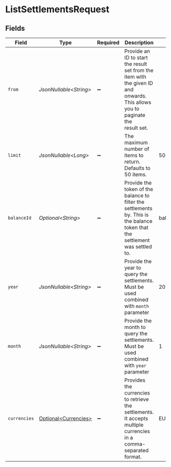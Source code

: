 # ListSettlementsRequest


## Fields

| Field                                                                                                                          | Type                                                                                                                           | Required                                                                                                                       | Description                                                                                                                    | Example                                                                                                                        |
| ------------------------------------------------------------------------------------------------------------------------------ | ------------------------------------------------------------------------------------------------------------------------------ | ------------------------------------------------------------------------------------------------------------------------------ | ------------------------------------------------------------------------------------------------------------------------------ | ------------------------------------------------------------------------------------------------------------------------------ |
| `from`                                                                                                                         | *JsonNullable\<String>*                                                                                                        | :heavy_minus_sign:                                                                                                             | Provide an ID to start the result set from the item with the given ID and onwards. This allows you to paginate the<br/>result set. |                                                                                                                                |
| `limit`                                                                                                                        | *JsonNullable\<Long>*                                                                                                          | :heavy_minus_sign:                                                                                                             | The maximum number of items to return. Defaults to 50 items.                                                                   | 50                                                                                                                             |
| `balanceId`                                                                                                                    | *Optional\<String>*                                                                                                            | :heavy_minus_sign:                                                                                                             | Provide the token of the balance to filter the settlements by. This is<br/>the balance token that the settlement was settled to. | bal_gVMhHKqSSRYJyPsuoPNFH                                                                                                      |
| `year`                                                                                                                         | *JsonNullable\<String>*                                                                                                        | :heavy_minus_sign:                                                                                                             | Provide the year to query the settlements. Must be used combined with `month` parameter                                        | 2025                                                                                                                           |
| `month`                                                                                                                        | *JsonNullable\<String>*                                                                                                        | :heavy_minus_sign:                                                                                                             | Provide the month to query the settlements. Must be used combined with `year` parameter                                        | 1                                                                                                                              |
| `currencies`                                                                                                                   | [Optional\<Currencies>](../../models/components/Currencies.md)                                                                 | :heavy_minus_sign:                                                                                                             | Provides the currencies to retrieve the settlements. It accepts multiple currencies in a comma-separated format.               | EUR                                                                                                                            |